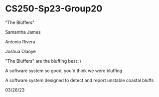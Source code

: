 # CS250-Sp23-Group20
"The Bluffers"

Samantha James

Antonio Rivera

Joshua Olaoye

"The Bluffers" are the bluffing best :)

A software system so good, you'd think we were bluffing

A software system designed to detect and report unstable coastal bluffs

03/26/23

